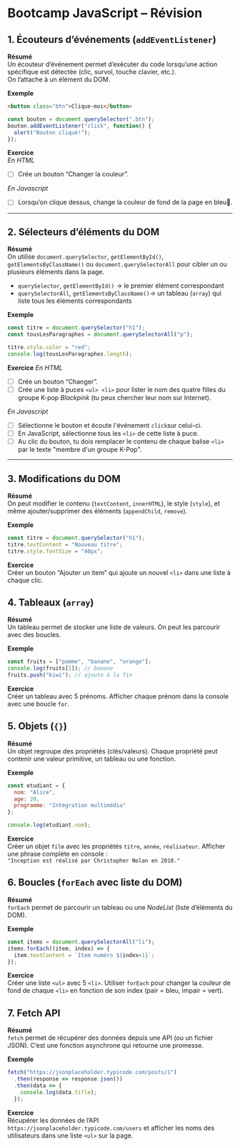 # Bootcamp JavaScript – Révision



## 1. Écouteurs d’événements (`addEventListener`)

**Résumé**  
Un écouteur d’événement permet d’exécuter du code lorsqu’une action spécifique est détectée (clic, survol, touche clavier, etc.).  
On l’attache à un élément du DOM.

**Exemple**
```html
<button class="btn">Clique-moi</button>
```
```js
const bouton = document.querySelector(".btn");
bouton.addEventListener("click", function() {
  alert("Bouton cliqué!");
});
```

**Exercice**  
*En HTML*
- [ ] Crée un bouton “Changer la couleur”.

*En Javascript*
- [ ] Lorsqu’on clique dessus, change la couleur de fond de la page en bleu🔵.

<hr> 

## 2. Sélecteurs d’éléments du DOM

**Résumé**  
On utilise `document.querySelector`, `getElementById()`, `getElementsByClassName()` ou `document.querySelectorAll` pour cibler un ou plusieurs éléments dans la page.  

- `querySelector`, `getElementById()` → le premier élément correspondant  
- `querySelectorAll`, `getElementsByClassName()`→ un tableau (`array`) qui liste tous les éléments correspondants  

**Exemple**
```js
const titre = document.querySelector("h1");
const tousLesParagraphes = document.querySelectorAll("p");

titre.style.color = "red";
console.log(tousLesParagraphes.length);
```

**Exercice**
*En HTML*
- [ ] Crée un bouton “Changer”.
- [ ] Crée une liste à puces `<ul> <li>` pour lister le nom des quatre filles du groupe K-pop *Blackpink* (tu peux chercher leur nom sur Internet).

*En Javascript*
- [ ] Sélectionne le bouton et écoute l'événement `click`sur celui-ci.
- [ ] En JavaScript, sélectionne tous les `<li>` de cette liste à puce.
- [ ] Au clic du bouton, tu dois remplacer le contenu de chaque balise `<li>` par le texte "membre d'un groupe K-Pop".

<hr> 

## 3. Modifications du DOM

**Résumé**  
On peut modifier le contenu (`textContent`, `innerHTML`), le style (`style`), et même ajouter/supprimer des éléments (`appendChild`, `remove`).  

**Exemple**
```js
const titre = document.querySelector("h1");
titre.textContent = "Nouveau titre";
titre.style.fontSize = "40px";
```

**Exercice**  
Créer un bouton “Ajouter un item” qui ajoute un nouvel `<li>` dans une liste à chaque clic.  


## 4. Tableaux (`array`)

**Résumé**  
Un tableau permet de stocker une liste de valeurs. On peut les parcourir avec des boucles.  

**Exemple**
```js
const fruits = ["pomme", "banane", "orange"];
console.log(fruits[1]); // banane
fruits.push("kiwi"); // ajoute à la fin
```

**Exercice**  
Créer un tableau avec 5 prénoms. Afficher chaque prénom dans la console avec une boucle `for`.  


## 5. Objets (`{}`)

**Résumé**  
Un objet regroupe des propriétés (clés/valeurs). Chaque propriété peut contenir une valeur primitive, un tableau ou une fonction.  

**Exemple**
```js
const etudiant = {
  nom: "Alice",
  age: 20,
  programme: "Intégration multimédia"
};

console.log(etudiant.nom);
```

**Exercice**  
Créer un objet `film` avec les propriétés `titre`, `année`, `réalisateur`. Afficher une phrase complète en console :  
`"Inception est réalisé par Christopher Nolan en 2010."`  


## 6. Boucles (`forEach` avec liste du DOM)

**Résumé**  
`forEach` permet de parcourir un tableau ou une *NodeList* (liste d’éléments du DOM).  

**Exemple**
```js
const items = document.querySelectorAll("li");
items.forEach((item, index) => {
  item.textContent = `Item numéro ${index+1}`;
});
```

**Exercice**  
Créer une liste `<ul>` avec 5 `<li>`. Utiliser `forEach` pour changer la couleur de fond de chaque `<li>` en fonction de son index (pair = bleu, impair = vert).  


## 7. Fetch API

**Résumé**  
`fetch` permet de récupérer des données depuis une API (ou un fichier JSON). C’est une fonction asynchrone qui retourne une promesse.  

**Exemple**
```js
fetch("https://jsonplaceholder.typicode.com/posts/1")
  .then(response => response.json())
  .then(data => {
    console.log(data.title);
  });
```

**Exercice**  
Récupérer les données de l’API `https://jsonplaceholder.typicode.com/users` et afficher les noms des utilisateurs dans une liste `<ul>` sur la page.  
